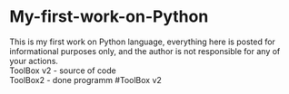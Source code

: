 # My-first-work-on-Python
This is my first work on Python language, everything here is posted for informational purposes only, and the author is not responsible for any of your actions.                                                        
ToolBox v2 - source of code                                                         
ToolBox2 - done programm
#ToolBox v2
